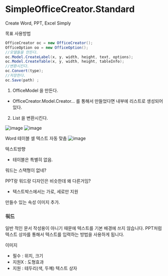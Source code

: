 # SimpleOfficeCreator.Standard
Create Word, PPT, Excel Simply

목표
사용방법
``` c#
OfficeCreator oc = new OfficeCreator();
OfficeOption oo = new OfficeOption();
//모델들을 만든다.
oc.Model.CreateLabel(x, y, width, height, text, options); 
oc.Model.CreateTable(x, y, width, height, tableInfo);
//변환시킨다.
oc.Convert(type);
//저장한다.
oc.Save(path) ;
```

1. OfficeModel 을 만든다.
  - OfficeCreator.Model.Creator... 를 통해서 만들었다면 내부에 리스트로 생성되어 있다.
2. List<OfficeModel> 을 변환시킨다.


![image](https://github.com/jyseok85/SimpleOfficeCreator.Standard/assets/48501866/d2e28df7-0975-4f58-98de-95f86d03f39b)
![image](https://github.com/jyseok85/SimpleOfficeCreator.Standard/assets/48501866/a02d33dd-8712-4134-8a54-edffffef783f)

Word 테이블 셀 텍스트 자동 맞춤
![image](https://github.com/jyseok85/SimpleOfficeCreator.Standard/assets/48501866/f747cdd5-b653-4900-b460-bf8a3e1fcd29)

텍스트방향
- 테이블은 특별히 없음.

워드는 스택형이 없네?

PPT랑 워드랑 디자인은 비슷한데 왜 다른거임?
- 텍스트박스에서는 가로, 세로만 지원


만들수 있는 속성
이미지 추가.


### 워드
일반 적인 문서 작성용이 아니기 때문에 텍스트를 기본 배경에 쓰지 않습니다. 
PPT처럼 텍스트 상자를 통해서 텍스트를 입력하는 방법을 사용하게 됩니다. 

이미지 
- 필수 : 위치, 크기
- 지원X : 도형효과
- 지원 : 테두리(색, 두꼐)
텍스트 상자



